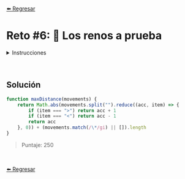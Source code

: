 [⬅️ Regresar](https://github.com/cosmoart/adventJS)

# Reto #6: 🦌 Los renos a prueba

<details>
  <summary>Instrucciones</summary>

</br>

Los elfos están catalogando los renos de Santa 🦌 según la distancia que pueden recorrer.

Para ello tienen una cadena de texto movements donde cada caracter representa la dirección del movimiento del reno:

- ``>`` = Avanza a la derecha
- ``<`` = Avanza a la izquierda
- ``*`` = Puede avanzar o retroceder

Por ejemplo, si el movimiento es >>*<, va hacia la derecha dos veces, luego puede ir a derecha o izquierda (lo que maximice la distancia recorrida final) y luego ir a la izquierda.

Los elfos quieren saber cuál es la máxima distancia que recorre el reno al finalizar todos los movimientos.

En el ejemplo anterior, la máxima distancia que recorre el reno es 2. Va a la derecha dos veces +2, luego con el * puede ir a la derecha otra vez para maximizar la distancia +1 y luego va a la izquierda -1.

Crea una función maxDistance que reciba la cadena de texto movements y devuelva la máxima distancia que puede recorrer el reno en cualquier dirección:

```js
const movements = '>>*<'
const result = maxDistance(movements)
console.log(result) // -> 2

const movements2 = '<<<>'
const result2 = maxDistance(movements2)
console.log(result2) // -> 2

const movements3 = '>***>'
const result3 = maxDistance(movements3)
console.log(result3) // -> 5
```

Ten en cuenta que no importa si es a la izquierda o la derecha, la distancia es el valor absoluto de la distancia recorrida máxima al finalizar los movimientos.

</details>

<br/>
<br/>

## Solución

```js
function maxDistance(movements) {
	return Math.abs(movements.split("").reduce((acc, item) => {
		if (item === ">") return acc + 1
		if (item === "<") return acc - 1
		return acc
	}, 0)) + (movements.match(/\*/gi) || []).length
}
```

> Puntaje: 250

<br/>

[⬅️ Regresar](https://github.com/cosmoart/adventJS)
